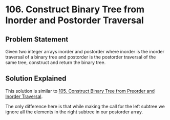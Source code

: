 # 106. Construct Binary Tree from Inorder and Postorder Traversal

## Problem Statement

Given two integer arrays inorder and postorder where inorder is the inorder traversal of a binary tree and postorder is the postorder traversal of the same tree, construct and return the binary tree.

## Solution Explained

This solution is similar to [105. Construct Binary Tree from Preorder and Inorder Traversal](../105.%20Construct%20Binary%20Tree%20from%20Preorder%20and%20Inorder%20Traversal).

The only difference here is that while making the call for the left subtree we ignore all the elements in the right subtree in our postorder array.
